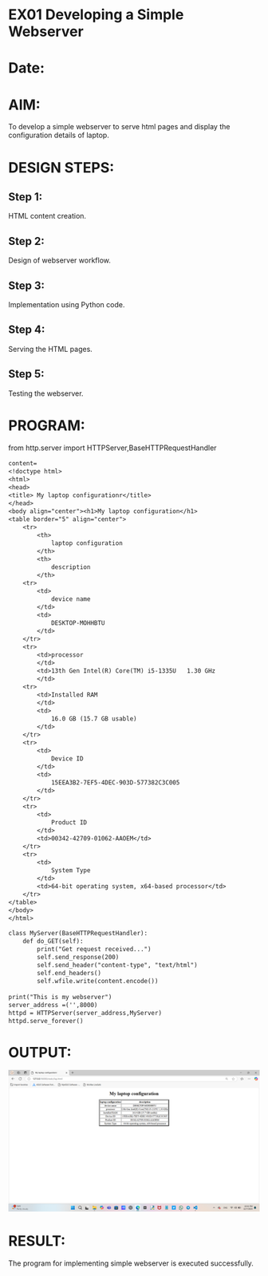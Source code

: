 # EX01 Developing a Simple Webserver

# Date:
# AIM:
To develop a simple webserver to serve html pages and display the configuration details of laptop.

# DESIGN STEPS:
## Step 1:
HTML content creation.

## Step 2:
Design of webserver workflow.

## Step 3:
Implementation using Python code.

## Step 4:
Serving the HTML pages.

## Step 5:
Testing the webserver.

# PROGRAM:
from http.server import HTTPServer,BaseHTTPRequestHandler
```
content=
<!doctype html>
<html>
<head>
<title> My laptop configurationr</title>
</head>
<body align="center"><h1>My laptop configuration</h1>
<table border="5" align="center">
    <tr>
        <th>
            laptop configuration
        </th>
        <th>
            description
        </th>
    <tr>
        <td>
            device name
        </td>
        <td>
            DESKTOP-MOHHBTU
        </td>
    </tr>
    <tr>
        <td>processor
        </td>
        <td>13th Gen Intel(R) Core(TM) i5-1335U   1.30 GHz
        </td>
    <tr>
        <td>Installed RAM
        </td>
        <td>
            16.0 GB (15.7 GB usable)
        </td>
    </tr>
    <tr>
        <td>
            Device ID
        </td>
        <td>
            15EEA3B2-7EF5-4DEC-903D-577382C3C005
        </td>
    </tr>
    <tr>
        <td>
            Product ID
        </td>
        <td>00342-42709-01062-AAOEM</td>
    </tr>
    <tr>
        <td>
            System Type
        </td>
        <td>64-bit operating system, x64-based processor</td>
    </tr>
</table>
</body>
</html>
```
```
class MyServer(BaseHTTPRequestHandler):
    def do_GET(self):
        print("Get request received...")
        self.send_response(200) 
        self.send_header("content-type", "text/html")       
        self.end_headers()
        self.wfile.write(content.encode())

print("This is my webserver") 
server_address =('',8000)
httpd = HTTPServer(server_address,MyServer)
httpd.serve_forever()
```

# OUTPUT:
![alt text](<Screenshot 2024-12-07 224154.png>)
# RESULT:
The program for implementing simple webserver is executed successfully.
